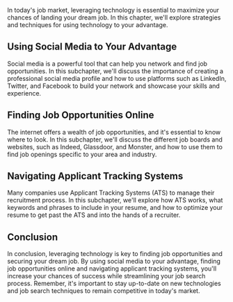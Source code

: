 
In today's job market, leveraging technology is essential to maximize your chances of landing your dream job. In this chapter, we'll explore strategies and techniques for using technology to your advantage.

Using Social Media to Your Advantage
------------------------------------

Social media is a powerful tool that can help you network and find job opportunities. In this subchapter, we'll discuss the importance of creating a professional social media profile and how to use platforms such as LinkedIn, Twitter, and Facebook to build your network and showcase your skills and experience.

Finding Job Opportunities Online
--------------------------------

The internet offers a wealth of job opportunities, and it's essential to know where to look. In this subchapter, we'll discuss the different job boards and websites, such as Indeed, Glassdoor, and Monster, and how to use them to find job openings specific to your area and industry.

Navigating Applicant Tracking Systems
-------------------------------------

Many companies use Applicant Tracking Systems (ATS) to manage their recruitment process. In this subchapter, we'll explore how ATS works, what keywords and phrases to include in your resume, and how to optimize your resume to get past the ATS and into the hands of a recruiter.

Conclusion
----------

In conclusion, leveraging technology is key to finding job opportunities and securing your dream job. By using social media to your advantage, finding job opportunities online and navigating applicant tracking systems, you'll increase your chances of success while streamlining your job search process. Remember, it's important to stay up-to-date on new technologies and job search techniques to remain competitive in today's market.
